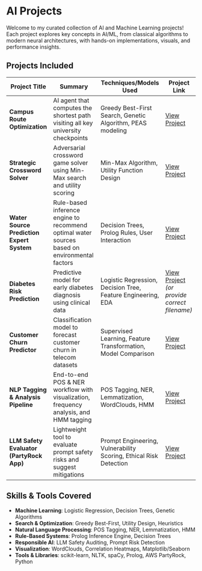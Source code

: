 # AI Projects


Welcome to my curated collection of AI and Machine Learning projects! Each project explores key concepts in AI/ML, from classical algorithms to modern neural architectures, with hands-on implementations, visuals, and performance insights.


## Projects Included

| Project Title | Summary | Techniques/Models Used | Project Link |
|---------------|---------|------------------------|--------------|
| **Campus Route Optimization** | AI agent that computes the shortest path visiting all key university checkpoints | Greedy Best-First Search, Genetic Algorithm, PEAS modeling | [View Project](https://github.com/Sneha221/AIProjects/blob/main/ACI_RouteOptimization.ipynb) |
| **Strategic Crossword Solver** | Adversarial crossword game solver using Min-Max search and utility scoring | Min-Max Algorithm, Utility Function Design | [View Project](https://github.com/Sneha221/AIProjects/blob/main/AIGaming.ipynb) |
| **Water Source Prediction Expert System** | Rule-based inference engine to recommend optimal water sources based on environmental factors | Decision Trees, Prolog Rules, User Interaction | [View Project](https://github.com/Sneha221/AIProjects/blob/main/Decision_Tree_Algorithm.pl) |
| **Diabetes Risk Prediction** | Predictive model for early diabetes diagnosis using clinical data | Logistic Regression, Decision Tree, Feature Engineering, EDA | [View Project](https://github.com/Sneha221/AIProjects/blob/main/Diabetes%20Prediction.ipynb) *(or provide correct filename)* |
| **Customer Churn Predictor** | Classification model to forecast customer churn in telecom datasets | Supervised Learning, Feature Transformation, Model Comparison | [View Project](https://github.com/Sneha221/AIProjects/blob/main/Customer%20Churn%20Prediction.ipynb) |
| **NLP Tagging & Analysis Pipeline** | End-to-end POS & NER workflow with visualization, frequency analysis, and HMM tagging | POS Tagging, NER, Lemmatization, WordClouds, HMM | [View Project](https://github.com/Sneha221/AIProjects/blob/main/Linguistic%20Feature%20Analysis%20and%20Sequence%20Tagging%20using%20POS%20and%20NER%20Integration.ipynb) |
| **LLM Safety Evaluator (PartyRock App)** | Lightweight tool to evaluate prompt safety risks and suggest mitigations | Prompt Engineering, Vulnerability Scoring, Ethical Risk Detection | [View Project](https://partyrock.aws/u/sneha221/ai-safety-evaluator)  |


##  Skills & Tools Covered

- **Machine Learning**: Logistic Regression, Decision Trees, Genetic Algorithms  
- **Search & Optimization**: Greedy Best-First, Utility Design, Heuristics  
- **Natural Language Processing**: POS Tagging, NER, Lemmatization, HMM  
- **Rule-Based Systems**: Prolog Inference Engine, Decision Trees  
- **Responsible AI**: LLM Safety Auditing, Prompt Risk Detection  
- **Visualization**: WordClouds, Correlation Heatmaps, Matplotlib/Seaborn  
- **Tools & Libraries**: scikit-learn, NLTK, spaCy, Prolog, AWS PartyRock, Python  
